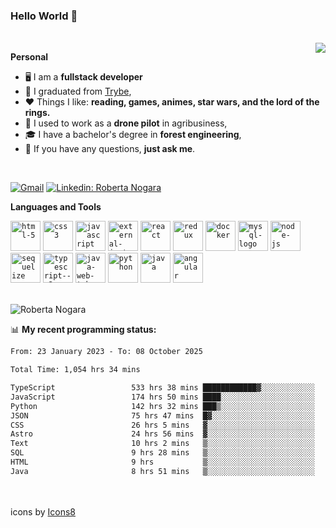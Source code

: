 ### Hello World 👋

<br />

<img align="right" src="https://github.blog/wp-content/uploads/2018/10/46896184-b679fc80-ce30-11e8-88bf-921e9b788f7c.gif?resize=200%2C200"  />

**Personal**
- 🖥️ I am a **fullstack developer**
- 📖 I graduated from [Trybe](https://www.betrybe.com/),
- ❤️ Things I like: **reading, games, animes, star wars, and the lord of the rings.** 
- 🌾 I used to work as a **drone pilot** in agribusiness,
- 🎓 I have a bachelor's degree in **forest engineering**,
- 💬 If you have any questions, **just ask me**.

<br />

[![Gmail](https://img.icons8.com/neon/96/gmail.png)](mailto:r.nogara.dev@gmail.com)
[![Linkedin: Roberta Nogara](https://img.icons8.com/neon/96/linkedin.png)](https://www.linkedin.com/in/robertanogara/)

**Languages and Tools**  

<code><img width="48" height="48" src="https://img.icons8.com/fluency/48/html-5.png" alt="html-5"/></code>
<code><img width="48" height="48" src="https://img.icons8.com/fluency/48/css3.png" alt="css3"/></code>
<code><img width="48" height="48" src="https://img.icons8.com/fluency/48/javascript.png" alt="javascript"/></code>
<code><img width="48" height="48" src="https://img.icons8.com/external-tal-revivo-color-tal-revivo/48/external-jest-can-collect-code-coverage-information-from-entire-projects-logo-color-tal-revivo.png" alt="external-jest-can-collect-code-coverage-information-from-entire-projects-logo-color-tal-revivo"/></code>
<code><img width="48" height="48" src="https://img.icons8.com/office/40/react.png" alt="react"/></code>
<code><img width="48" height="48" src="https://img.icons8.com/color/48/redux.png" alt="redux"/></code>
<code><img width="48" height="48" src="https://img.icons8.com/fluency/48/docker.png" alt="docker"/></code>
<code><img width="48" height="48" src="https://img.icons8.com/fluency/48/mysql-logo.png" alt="mysql-logo"/></code>
<code><img width="48" height="48" src="https://img.icons8.com/fluency/48/node-js.png" alt="node-js"/></code>
<code><img width="48" height="48" src="https://cdn.icon-icons.com/icons2/2415/PNG/512/sequelize_original_logo_icon_146348.png" alt="sequelize"/></code>
<code><img width="48" height="48" src="https://img.icons8.com/fluency/48/typescript--v2.png" alt="typescript--v2"/></code>
<code><img width="48" height="48" src="https://img.icons8.com/color/48/java-web-token.png" alt="java-web-token"/></code>
<code><img width="48" height="48" src="https://img.icons8.com/fluency/48/python.png" alt="python"/></code>
<code><img width="48" height="48" src="https://img.icons8.com/color/48/java-coffee-cup-logo--v1.png" alt="java"/></code>
<code><img width="48" height="48" src="https://img.icons8.com/fluency/48/angularjs.png" alt="angular"/></code>

<br />
<img src="https://github-readme-stats.vercel.app/api?username=rnogara&count_private=true&show_icons=true" alt="Roberta Nogara" />
<br />

📊 **My recent programming status:**
<!--START_SECTION:waka-->

```txt
From: 23 January 2023 - To: 08 October 2025

Total Time: 1,054 hrs 34 mins

TypeScript                 533 hrs 38 mins ████████████▓░░░░░░░░░░░░   50.60 %
JavaScript                 174 hrs 50 mins ████░░░░░░░░░░░░░░░░░░░░░   16.58 %
Python                     142 hrs 32 mins ███▒░░░░░░░░░░░░░░░░░░░░░   13.52 %
JSON                       75 hrs 47 mins  █▓░░░░░░░░░░░░░░░░░░░░░░░   07.19 %
CSS                        26 hrs 5 mins   ▓░░░░░░░░░░░░░░░░░░░░░░░░   02.47 %
Astro                      24 hrs 56 mins  ▓░░░░░░░░░░░░░░░░░░░░░░░░   02.36 %
Text                       10 hrs 2 mins   ▒░░░░░░░░░░░░░░░░░░░░░░░░   00.95 %
SQL                        9 hrs 28 mins   ▒░░░░░░░░░░░░░░░░░░░░░░░░   00.90 %
HTML                       9 hrs           ▒░░░░░░░░░░░░░░░░░░░░░░░░   00.85 %
Java                       8 hrs 51 mins   ▒░░░░░░░░░░░░░░░░░░░░░░░░   00.84 %
```

<!--END_SECTION:waka-->

<br />
<br />
icons by <a href="https://icons8.com">Icons8</a>
